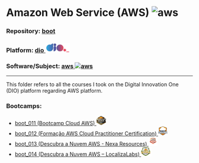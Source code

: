 # Amazon Web Service (AWS)  <img src="https://cdn.jsdelivr.net/gh/devicons/devicon/icons/amazonwebservices/amazonwebservices-original.svg" alt="aws" width="auto" height="45">

### Repository: [boot](../../)
### Platform: <a href="../">dio   <img src="https://github.com/PedroHeeger/main/blob/main/0-aux/logos/plataforma/dio.jpeg" alt="dio" width="auto" height="25"></a>
### Software/Subject: <a href="./">aws    <img src="https://cdn.jsdelivr.net/gh/devicons/devicon@latest/icons/amazonwebservices/amazonwebservices-original-wordmark.svg" alt="aws" width="auto" height="25"></a>

---

This folder refers to all the courses I took on the Digital Innovation One (DIO) platform regarding AWS platform.

### Bootcamps:
- <a href="./boot_011/">boot_011 (Bootcamp Cloud AWS)   <img src="./boot_011/0-aux/logo_boot.png" alt="boot_011" width="auto" height="25"></a>
- <a href="./boot_012/">boot_012 (Formação AWS Cloud Practitioner Certification)   <img src="./boot_012/0-aux/logo_boot.png" alt="boot_012" width="auto" height="25"></a>
- <a href="./boot_013/">boot_013 (Descubra a Nuvem AWS - Nexa Resources)   <img src="./boot_013/0-aux/logo_boot.png" alt="boot_013" width="auto" height="25"></a>
- <a href="./boot_014/">boot_014 (Descubra a Nuvem AWS – LocalizaLabs)   <img src="./boot_014/0-aux/logo_boot.png" alt="boot_014" width="auto" height="25"></a>